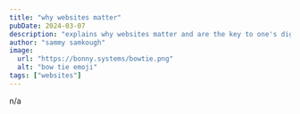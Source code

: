 ```yaml
---
title: "why websites matter"
pubDate: 2024-03-07
description: "explains why websites matter and are the key to one's digital identity. any entity, be they a person or business or other"
author: "sammy samkough"
image:
  url: "https://bonny.systems/bowtie.png"
  alt: "bow tie emoji"
tags: ["websites"]
---
```


n/a
